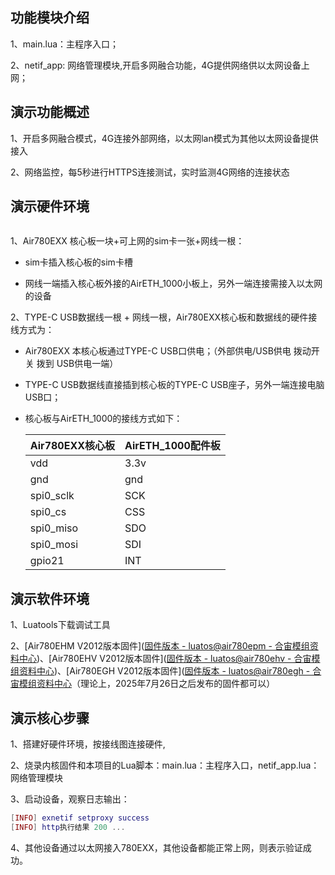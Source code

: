 ## 功能模块介绍

1、main.lua：主程序入口；

2、netif_app: 网络管理模块,开启多网融合功能，4G提供网络供以太网设备上网；

## 演示功能概述

1、开启多网融合模式，4G连接外部网络，以太网lan模式为其他以太网设备提供接入

2、​网络监控​，每5秒进行HTTPS连接测试，实时监测4G网络的连接状态

## 演示硬件环境

<img src="https://docs.openLuat.com/cdn/image/780EGH_AirETH1000.jpg" title="" alt="" style="zoom:33%;">

1、Air780EXX 核心板一块+可上网的sim卡一张+网线一根：

- sim卡插入核心板的sim卡槽

- 网线一端插入核心板外接的AirETH_1000小板上，另外一端连接需接入以太网的设备

2、TYPE-C USB数据线一根 + 网线一根，Air780EXX核心板和数据线的硬件接线方式为：

- Air780EXX 本核心板通过TYPE-C USB口供电；（外部供电/USB供电 拨动开关 拨到 USB供电一端）

- TYPE-C USB数据线直接插到核心板的TYPE-C USB座子，另外一端连接电脑USB口；

- 核心板与AirETH_1000的接线方式如下：
  
  | Air780EXX核心板 | AirETH_1000配件板 |
  | ------------ | -------------- |
  | vdd          | 3.3v           |
  | gnd          | gnd            |
  | spi0_sclk    | SCK            |
  | spi0_cs      | CSS            |
  | spi0_miso    | SDO            |
  | spi0_mosi    | SDI            |
  | gpio21       | INT            |

## 演示软件环境

1、Luatools下载调试工具

2、[Air780EHM V2012版本固件]([固件版本 - luatos@air780epm - 合宙模组资料中心](https://docs.openluat.com/air780epm/luatos/firmware/version/))、[Air780EHV V2012版本固件]([固件版本 - luatos@air780ehv - 合宙模组资料中心](https://docs.openluat.com/air780ehv/luatos/firmware/version/))、[Air780EGH V2012版本固件]([固件版本 - luatos@air780egh - 合宙模组资料中心](https://docs.openluat.com/air780egh/luatos/firmware/version/)（理论上，2025年7月26日之后发布的固件都可以）

## 演示核心步骤

1、搭建好硬件环境，按接线图连接硬件,

2、烧录内核固件和本项目的Lua脚本：main.lua：主程序入口，netif_app.lua：网络管理模块

3、启动设备，观察日志输出：

```lua
[INFO] exnetif setproxy success
[INFO] http执行结果 200 ... 
```

4、其他设备通过以太网接入780EXX，其他设备都能正常上网，则表示验证成功。
